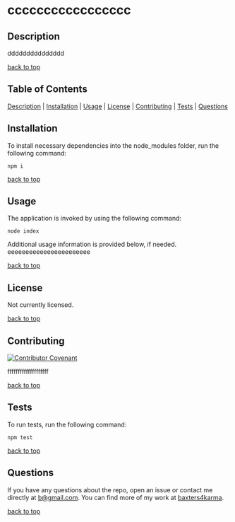 
  # ccccccccccccccccc

  ## Description

  ddddddddddddddd

  [back to top](#table-of-contents)

  ## Table of Contents
  [Description](#description) | [Installation](#installation) | [Usage](#usage) |  [License](#license) | [Contributing](#contributing) | [Tests](#tests) | [Questions](#questions)

  ## Installation

To install necessary dependencies into the node_modules folder, run the following command:
```
npm i
```

[back to top](#table-of-contents)

  ## Usage
  
  The application is invoked by using the following command:
```
node index
```
  
Additional usage information is provided below, if needed.
eeeeeeeeeeeeeeeeeeeeeee

[back to top](#table-of-contents)

  ## License

Not currently licensed.

[back to top](#table-of-contents)

  ## Contributing
[![Contributor Covenant](https://img.shields.io/badge/Contributor%20Covenant-2.1-4baaaa.svg)](../code_of_conduct.md)

ffffffffffffffffffff

[back to top](#table-of-contents)

  ## Tests

To run tests, run the following command:
```
npm test
```
[back to top](#table-of-contents)

  ## Questions 

  If you have any questions about the repo, open an issue or contact me directly at b@gmail.com. You can find more of my work at [baxters4karma](https://github.com/aaaaaaaaaaaaaaaaaaa/).

[back to top](#table-of-contents)
  